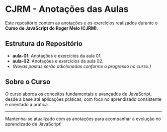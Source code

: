 # CJRM - Anotações das Aulas

Este repositório contém as anotações e os exercícios realizados durante o **Curso de JavaScript do Roger Melo (CJRM)**.

## Estrutura do Repositório
- **aula-01**: Anotações e exercícios da aula 01.
- **aula-02**: Anotações e exercícios da aula 02.
- *(Novas pastas serão adicionadas conforme o progresso no curso.)*

## Sobre o Curso
O curso aborda os conceitos fundamentais e avançados de JavaScript, desde a base até aplicações práticas, com foco no aprendizado consistente e orientado à prática.

---

Mantenha-se atualizado com as anotações para acompanhar a evolução no aprendizado de JavaScript!
